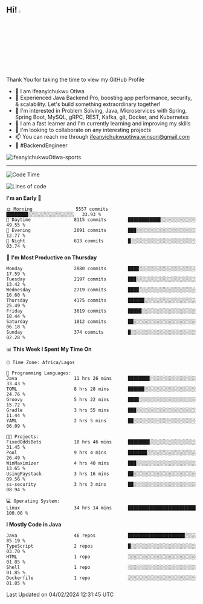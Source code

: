 <!-- BLOG-POST-LIST:START --><!-- BLOG-POST-LIST:END -->

## Hi! <img src="https://media.giphy.com/media/hvRJCLFzcasrR4ia7z/giphy.gif" width="4%"> 

Thank You for taking the time to view my GitHub Profile

- 👋 I am Ifeanyichukwu Otiwa
- 🚀 Experienced Java Backend Pro, boosting app performance, security, & scalability. Let's build something extraordinary together!
- 👀 I'm interested in Problem Solving, Java, Microservices with Spring, Spring Boot, MySQL, gRPC, REST, Kafka, git, Docker, and Kubernetes
- 🌱 I am a fast learner and I'm currently learning and improving my skills
- 💞️ I'm looking to collaborate on any interesting projects
- 📫 You can reach me through ifeanyichukwuotiwa.winson@gmail.com
- 🚀 #BackendEngineer

<p align="left" marginTop="10px"> <img src="https://komarev.com/ghpvc/?username=ifeanyichukwuOtiwa-sports&label=Profile%20views&color=0e75b6&style=for-the-badge" alt="ifeanyichukwuOtiwa-sports" /> </p>

***

<!--START_SECTION:waka-->
![Code Time](http://img.shields.io/badge/Code%20Time-2%2C210%20hrs%2036%20mins-blue)

![Lines of code](https://img.shields.io/badge/From%20Hello%20World%20I%27ve%20Written-5.0%20million%20lines%20of%20code-blue)

**I'm an Early 🐤** 

```text
🌞 Morning                5557 commits        ████████░░░░░░░░░░░░░░░░░   33.93 % 
🌆 Daytime                8115 commits        ████████████░░░░░░░░░░░░░   49.55 % 
🌃 Evening                2091 commits        ███░░░░░░░░░░░░░░░░░░░░░░   12.77 % 
🌙 Night                  613 commits         █░░░░░░░░░░░░░░░░░░░░░░░░   03.74 % 
```
📅 **I'm Most Productive on Thursday** 

```text
Monday                   2880 commits        ████░░░░░░░░░░░░░░░░░░░░░   17.59 % 
Tuesday                  2197 commits        ███░░░░░░░░░░░░░░░░░░░░░░   13.42 % 
Wednesday                2719 commits        ████░░░░░░░░░░░░░░░░░░░░░   16.60 % 
Thursday                 4175 commits        ██████░░░░░░░░░░░░░░░░░░░   25.49 % 
Friday                   3019 commits        █████░░░░░░░░░░░░░░░░░░░░   18.44 % 
Saturday                 1012 commits        ██░░░░░░░░░░░░░░░░░░░░░░░   06.18 % 
Sunday                   374 commits         █░░░░░░░░░░░░░░░░░░░░░░░░   02.28 % 
```


📊 **This Week I Spent My Time On** 

```text
🕑︎ Time Zone: Africa/Lagos

💬 Programming Languages: 
Java                     11 hrs 26 mins      ████████░░░░░░░░░░░░░░░░░   33.43 % 
TOML                     8 hrs 28 mins       ██████░░░░░░░░░░░░░░░░░░░   24.76 % 
Groovy                   5 hrs 22 mins       ████░░░░░░░░░░░░░░░░░░░░░   15.72 % 
Gradle                   3 hrs 55 mins       ███░░░░░░░░░░░░░░░░░░░░░░   11.44 % 
YAML                     2 hrs 5 mins        ██░░░░░░░░░░░░░░░░░░░░░░░   06.09 % 

🐱‍💻 Projects: 
FixedOddsBets            10 hrs 46 mins      ████████░░░░░░░░░░░░░░░░░   31.45 % 
Pool                     9 hrs 4 mins        ███████░░░░░░░░░░░░░░░░░░   26.49 % 
WinMaximizer             4 hrs 40 mins       ███░░░░░░░░░░░░░░░░░░░░░░   13.65 % 
UsingPaystack            3 hrs 16 mins       ██░░░░░░░░░░░░░░░░░░░░░░░   09.56 % 
ss-security              3 hrs 3 mins        ██░░░░░░░░░░░░░░░░░░░░░░░   08.94 % 

💻 Operating System: 
Linux                    34 hrs 14 mins      █████████████████████████   100.00 % 
```

**I Mostly Code in Java** 

```text
Java                     46 repos            █████████████████████░░░░   85.19 % 
TypeScript               2 repos             █░░░░░░░░░░░░░░░░░░░░░░░░   03.70 % 
HTML                     1 repo              ░░░░░░░░░░░░░░░░░░░░░░░░░   01.85 % 
Shell                    1 repo              ░░░░░░░░░░░░░░░░░░░░░░░░░   01.85 % 
Dockerfile               1 repo              ░░░░░░░░░░░░░░░░░░░░░░░░░   01.85 % 
```




 Last Updated on 04/02/2024 12:31:45 UTC
<!--END_SECTION:waka-->

<!--
<p align="center">
![trophy](https://github-profile-trophy.vercel.app/?username=ifeanyichukwuOtiwa-sports&theme=onedark) (https://github.com/ryo-ma/github-profile-trophy)
</p>
-->

<!---
ifeanyi-otiwa/ifeanyi-otiwa is a ✨ special ✨ repository because its `README.md` (this file) appears on your GitHub profile.
You can click the Preview link to take a look at your changes.
--->
